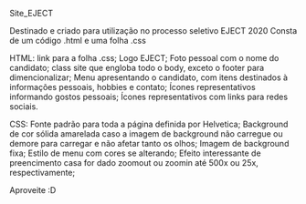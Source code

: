 Site_EJECT

Destinado e criado para utilização no processo seletivo EJECT 2020
Consta de um código .html e uma folha .css

HTML:
link para a folha .css;
Logo EJECT;
Foto pessoal com o nome do candidato;
class site que engloba todo o body, exceto o footer para dimencionalizar;
Menu apresentando o candidato, com itens destinados à informações pessoais, hobbies e contato;
Ícones representativos informando gostos pessoais;
Ícones representativos com links para redes sociais.

CSS:
Fonte padrão para toda a página definida por Helvetica;
Background de cor sólida amarelada caso a imagem de background não carregue ou demore para carregar e não afetar tanto os olhos;
Imagem de background fixa;
Estilo de menu com cores se alterando;
Efeito interessante de preencimento casa for dado zoomout ou zoomin até 500x ou 25x, respectivamente;

Aproveite :D
